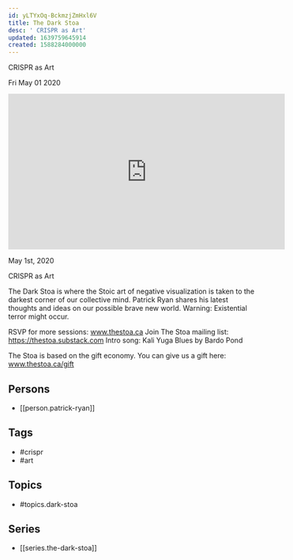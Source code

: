 ```yaml
---
id: yLTYxOq-BckmzjZmHxl6V
title: The Dark Stoa
desc: ' CRISPR as Art'
updated: 1639759645914
created: 1588284000000
---
```



 CRISPR as Art

Fri May 01 2020

<iframe width="560" height="315" src="https://www.youtube.com/embed/NwaM1mmu1GU" title="The Dark Stoa: CRISPR as Art w/ Patrick Ryan" frameborder="0" allow="accelerometer; autoplay; clipboard-write; encrypted-media; gyroscope; picture-in-picture" allowfullscreen ></iframe>

May 1st, 2020

CRISPR as Art

The Dark Stoa is where the Stoic art of negative visualization is taken to the darkest corner of our collective mind. Patrick Ryan shares his latest thoughts and ideas on our possible brave new world. Warning: Existential terror might occur.

RSVP for more sessions: www.thestoa.ca
Join The Stoa mailing list: https://thestoa.substack.com
Intro song: Kali Yuga Blues by Bardo Pond

The Stoa is based on the gift economy. You can give us a gift here: www.thestoa.ca/gift

## Persons

- [[person.patrick-ryan]]

## Tags

- #crispr
- #art

## Topics

- #topics.dark-stoa

## Series

- [[series.the-dark-stoa]]

